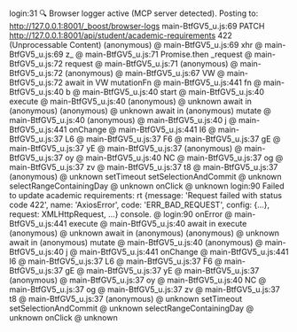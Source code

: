 login:31 🔍 Browser logger active (MCP server detected). Posting to: http://127.0.0.1:8001/_boost/browser-logs
main-BtfGV5_u.js:69  PATCH http://127.0.0.1:8001/api/student/academic-requirements 422 (Unprocessable Content)
(anonymous) @ main-BtfGV5_u.js:69
xhr @ main-BtfGV5_u.js:69
z_ @ main-BtfGV5_u.js:71
Promise.then
_request @ main-BtfGV5_u.js:72
request @ main-BtfGV5_u.js:71
(anonymous) @ main-BtfGV5_u.js:72
(anonymous) @ main-BtfGV5_u.js:67
VW @ main-BtfGV5_u.js:72
await in VW
mutationFn @ main-BtfGV5_u.js:441
fn @ main-BtfGV5_u.js:40
b @ main-BtfGV5_u.js:40
start @ main-BtfGV5_u.js:40
execute @ main-BtfGV5_u.js:40
(anonymous) @ unknown
await in (anonymous)
(anonymous) @ unknown
await in (anonymous)
mutate @ main-BtfGV5_u.js:40
(anonymous) @ main-BtfGV5_u.js:40
j @ main-BtfGV5_u.js:441
onChange @ main-BtfGV5_u.js:441
I6 @ main-BtfGV5_u.js:37
L6 @ main-BtfGV5_u.js:37
F6 @ main-BtfGV5_u.js:37
gE @ main-BtfGV5_u.js:37
yE @ main-BtfGV5_u.js:37
(anonymous) @ main-BtfGV5_u.js:37
oy @ main-BtfGV5_u.js:40
NC @ main-BtfGV5_u.js:37
og @ main-BtfGV5_u.js:37
zv @ main-BtfGV5_u.js:37
t8 @ main-BtfGV5_u.js:37
(anonymous) @ unknown
setTimeout
setSelectionAndCommit @ unknown
selectRangeContainingDay @ unknown
onClick @ unknown
login:90 Failed to update academic requirements: rt {message: 'Request failed with status code 422', name: 'AxiosError', code: 'ERR_BAD_REQUEST', config: {…}, request: XMLHttpRequest, …}
console.<computed> @ login:90
onError @ main-BtfGV5_u.js:441
execute @ main-BtfGV5_u.js:40
await in execute
(anonymous) @ unknown
await in (anonymous)
(anonymous) @ unknown
await in (anonymous)
mutate @ main-BtfGV5_u.js:40
(anonymous) @ main-BtfGV5_u.js:40
j @ main-BtfGV5_u.js:441
onChange @ main-BtfGV5_u.js:441
I6 @ main-BtfGV5_u.js:37
L6 @ main-BtfGV5_u.js:37
F6 @ main-BtfGV5_u.js:37
gE @ main-BtfGV5_u.js:37
yE @ main-BtfGV5_u.js:37
(anonymous) @ main-BtfGV5_u.js:37
oy @ main-BtfGV5_u.js:40
NC @ main-BtfGV5_u.js:37
og @ main-BtfGV5_u.js:37
zv @ main-BtfGV5_u.js:37
t8 @ main-BtfGV5_u.js:37
(anonymous) @ unknown
setTimeout
setSelectionAndCommit @ unknown
selectRangeContainingDay @ unknown
onClick @ unknown
